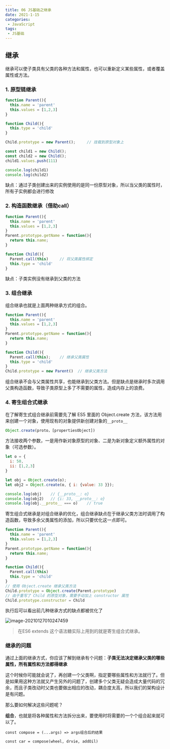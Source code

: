 ```yaml
---
title: 06 JS基础之继承
date: 2021-1-15
categories:
 - JavaScript
tags:
 - JS基础
---
```




## 继承

继承可以使子类具有父类的各种方法和属性，也可以重新定义某些属性，或者覆盖属性或方法。

### 1. 原型链继承

```js
function Parent(){
  this.name = 'parent'
  this.values = [1,2,3]
}

function Child(){
  this.type = 'child'
}

Child.prototype = new Parent();		// 挂载到原型对象上

const child1 = new Child();
const child2 = new Child();
child1.values.push(111)

console.log(child1)
console.log(child2)
```

缺点：通过子类创建出来的实例使用的是同一份原型对象，所以当父类的属性时，所有子实例都会进行修改

### 2. 构造函数继承（借助call）

```js
function Parent(){
  this.name = 'parent'
  this.values = [1,2,3]
}
Parent.prototype.getName = function(){
  return this.name;
}

function Child(){
  Parent.call(this)		// 将父类属性绑定
  this.type = 'child'
}
```

缺点：子类实例没有继承到父类的方法

### 3. 组合继承

组合继承也就是上面两种继承方式的组合。

```js
function Parent(){
  this.name = 'parent'
  this.values = [1,2,3]
}
Parent.prototype.getName = function(){
  return this.name;
}

function Child(){
  Parent.call(this);	// 继承父类属性
  this.type = 'child'
}
Child.prototype = new Parent()	// 继承父类方法
```

组合继承不会与父类属性共享，也能继承到父类方法。但是缺点是继承时多次调用父类构造函数，导致子类原型上多了不需要的属性，造成内存上的浪费。

### 4. 寄生组合式继承

在了解寄生式组合继承前需要先了解 ES5 里面的 Object.create 方法，该方法用来创建一个对象，使用现有的对象提供新创建对象的`__proto__`

```js
Object.create(proto，[propertiesObject])
```

方法接收两个参数，一是用作新对象原型的对象、二是为新对象定义额外属性的对象（可选参数）。

```js
let o = {
  i: 50,
  ii: [1,2,3]
}

let obj = Object.create(o);
let obj2 = Object.create(o, { i: {value: 33 }});

console.log(obj)	// {__proto__: o}
console.log(obj2)	// {i: 33, __proto__: o}
console.log(obj.__proto__ === o)	// true
```

寄生组合式继承是对组合继承的优化，组合继承缺点在于继承父类方法时调用了构造函数，导致多余父类属性的添加，所以只要优化这一点即可。

```js
function Parent(){
  this.name = 'parent'
  this.values = [1,2,3]
}
Parent.prototype.getName = function(){
  return this.name;
}

function Child(){
  Parent.call(this)
  this.type = 'child'
}
// 使用 Object.create 继承父类方法
Child.prototype = Object.create(Parent.prototype)
// 由于重写了 Child 的原型对象，需要手动加上 constructor 属性
Child.prototype.constructor = Child
```

执行后可以看出前几种继承方式的缺点都被优化了

![image-20210127010247459](@img/image-20210127010247459.png)

>  在ES6 extends 这个语法糖实际上用到的就是寄生组合式继承。

### 继承的问题

通过上面的继承方式，你应该了解到继承有个问题：**子类无法决定继承父类的哪些属性，所有属性和方法都得继承**

这个时候你可能就会说了，再创建一个父类啊，指定要哪些属性和方法就行了。但是如果用这种方法就又产生另外的问题了，创建多个父类无疑会造成大量代码的冗余，而且子类改动时父类也要做出相应的改动，耦合度太高，所以我们的架构设计是有问题。

那么要如何解决这些问题呢？

**组合**，也就是将各种属性和方法拆分出来，要使用时将需要的一个个组合起来就可以了。

```
const compose = (...args) => args组合后的结果

const car = compose(wheel, drvie, addOil)
```

